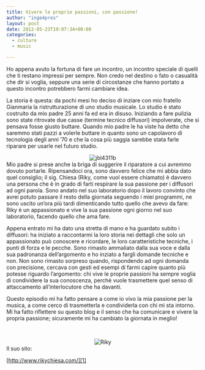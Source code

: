 ```yaml
---
title: Vivere le proprie passioni, con passione!
author: "inge4pres"
layout: post
date: 2012-05-23T19:07:34+00:00
categories:
  - culture
  - music

---
```

Ho appena avuto la fortuna di fare un incontro, un incontro speciale di quelli che ti restano impressi per sempre. Non credo nel destino o fato o casualità che dir si voglia, seppure una serie di circostanze che hanno portato a questo incontro potrebbero farmi cambiare idea.

La storia è questa: da pochi mesi ho deciso di inziare con mio fratello Gianmaria la ristrutturazione di uno studio musicale. Lo studio è stato costruito da mio padre 25 anni fa ed era in disuso. Iniziando a fare pulizia sono state ritrovate due casse (termine tecnico diffusori) impolverate, che si pensava fosse giusto buttare. Quando mio padre le ha viste ha detto che saremmo stati pazzi a volerle buttare in quanto sono un capolavoro di tecnologia degli anni &#8217;70 e che la cosa più saggia sarebbe stata farle riparare per usarle nel futuro studio.

<center>
  <img src="wp-content/uploads/2012/05/jbl4311b.jpg" alt="jbl4311b" />
</center>Mio padre si prese anche la briga di suggerire il riparatore a cui avremmo dovuto portarle. Ripensandoci ora, sono davvero felice che mi abbia dato quel consiglio; il sig. Chiesa (Riky, come vuol essere chiamato) è davvero una persona che è in grado di farti respirare la sua passione per i diffusori ad ogni parola. Sono andato nel suo laboratorio dopo il lavoro convinto che avrei potuto passare il resto della giornata seguendo i miei programmi, ne sono uscito un&#8217;ora più tardi dimenticando tutto quello che avevo da fare: Riky è un appassionato e vive la sua passione ogni giorno nel suo laboratorio, facendo quello che ama fare.

Appena entrato mi ha dato una stretta di mano e ha guardato subito i diffusori: ha iniziato a raccontarmi la loro storia nei dettagli che solo un appassionato può conoscere e ricordare, le loro caratteristiche tecniche, i punti di forza e le pecche. Sono rimasto ammaliato dalla sua voce e dalla sua padronanza dell&#8217;argomento e ho inziato a fargli domande tecniche e non. Non sono rimasto sorpreso quando, rispondendo ad ogni domanda con precisione, cercava con gesti ed esempi di farmi capire quanto più potesse riguardo l&#8217;argomento: chi vive le proprie passioni ha sempre voglia di condividere la sua conoscenza, perchè vuole trasmettere quel senso di attaccamento all&#8217;interlocutore che ha davanti.

Questo episodio mi ha fatto pensare a come io vivo la mia passione per la musica, a come cerco di trasmetterla e condividerla con chi mi sta intorno. Mi ha fatto riflettere su questo blog e il senso che ha comunicare e vivere la propria passione; sicuramente mi ha cambiato la giornata in meglio!

&nbsp;

<center>
  <img src="wp-content/uploads/2012/05/riky.jpg" alt="Riky" />
</center>Il suo sito: 

[http://www.rikychiesa.com/][1]

 [1]: http://www.rikychiesa.com/ "Riky Chiesa: audio e molto di più"
